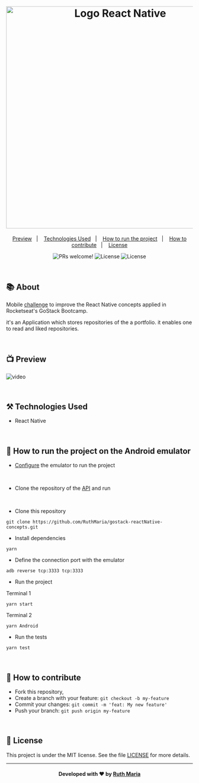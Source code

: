<h1 align="center">
  <a href="https://github.com/csorlandi/nodejs-concepts">
    <img alt="Logo React Native" src="./assets/logo.png" width="600px" />
  </a>
</h1>

<p align="center">
  <a href="#execution">Preview</a>&nbsp;&nbsp;&nbsp;|&nbsp;&nbsp;&nbsp;  
  <a href="#technologies">Technologies Used</a>&nbsp;&nbsp;&nbsp;|&nbsp;&nbsp;&nbsp;
  <a href="#run">How to run the project</a>&nbsp;&nbsp;&nbsp;|&nbsp;&nbsp;&nbsp;
  <a href="#contribute">How to contribute</a>&nbsp;&nbsp;&nbsp;|&nbsp;&nbsp;&nbsp;
  <a href="#license">License</a>
</p>

<p align="center">
 <img src="https://img.shields.io/static/v1?label=PRs&message=welcome&color=61dafb&labelColor=000000" alt="PRs welcome!" />

  <img alt="License" src="https://img.shields.io/badge/Made%20by-Ruth%20Maria-61dafb">

  <img alt="License" src="https://img.shields.io/static/v1?label=license&message=MIT&color=61dafb&labelColor=000000">
</p>

<br>

## :books: About

Mobile [challenge](https://github.com/rocketseat-education/bootcamp-gostack-desafios/tree/master/desafio-conceitos-reactjs) to improve the React Native concepts applied in Rocketseat's GoStack Bootcamp.

it's an Application which stores repositories of the a portfolio. it enables one to read and liked repositories.

<a id="execution"></a><br>

## :tv: Preview

![video](./assets/video.gif)

<a id="technologies"></a><br>

## ⚒️ Technologies Used

- React Native

<a id="run"></a><br>

## 🚀 How to run the project on the Android emulator

- [Configure](https://react-native.rocketseat.dev/android/windows) the emulator to run the project

<br>

- Clone the repository of the [API](https://github.com/RuthMaria/gostack-nodeJs-concepts) and run

<br>

- Clone this repository

```
git clone https://github.com/RuthMaria/gostack-reactNative-concepts.git
```

- Install dependencies

```
yarn
```

- Define the connection port with the emulator

```
adb reverse tcp:3333 tcp:3333
```

- Run the project <br>

Terminal 1

```
yarn start
```

Terminal 2

```
yarn Android
```

- Run the tests

```
yarn test
```

<br>

## 🎯 How to contribute

- Fork this repository,
- Create a branch with your feature: `git checkout -b my-feature`
- Commit your changes: `git commit -m 'feat: My new feature'`
- Push your branch: `git push origin my-feature`

<a id="license"></a><br>

## :memo: License

This project is under the MIT license. See the file [LICENSE](LICENSE) for more details.

---

<h4 align="center">
    Developed with ❤️ by <a href="https://www.linkedin.com/in/ruth-maria-9b256071/" target="_blank">Ruth Maria</a>
</h4>
